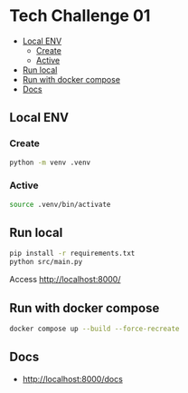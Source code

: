 # Tech Challenge 01 <!-- omit in toc -->

- [Local ENV](#local-env)
  - [Create](#create)
  - [Active](#active)
- [Run local](#run-local)
- [Run with docker compose](#run-with-docker-compose)
- [Docs](#docs)

## Local ENV

### Create

```bash
python -m venv .venv
```

### Active

```bash
source .venv/bin/activate
```

## Run local

```bash
pip install -r requirements.txt
python src/main.py
```

Access <http://localhost:8000/>

## Run with docker compose

```bash
docker compose up --build --force-recreate
```

## Docs

- <http://localhost:8000/docs>

